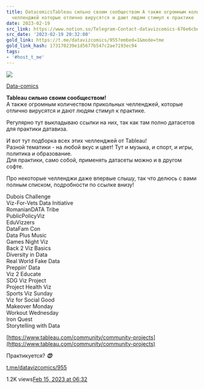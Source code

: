 ```yaml
---
title: DatacomicsTableau сильно своим сообществом А также огромным количеством прикольных
  челленджей которые отлично вирусятся и дают людям стимул к практике
date: 2023-02-19
src_link: https://www.notion.so/Telegram-Contact-datavizcomics-676e6cbedd6840a692e21e983efd2d12
src_date: '2023-02-19 20:32:00'
gold_link: https://t.me/datavizcomics/955?embed=1&mode=tme
gold_link_hash: 173170239e1d5677b547c2ae7193ec94
tags:
- '#host_t_me'
---
```




[*![](https://cdn4.cdn-telegram.org/file/ZYrUawaBV9xMsxbpRiA0Lxtn-fvEnGKGrXDCbOsObmSZLllwcLxGlwZ27Yyl5K9oaqQyoGZjb491_exHYLNclBnIT-UHgwzxShVioT6GFiZKULXgZKgfM0VgeBljLPYBzqZznRTL4OYvxnkqclpYUEBCISQSqsEYmZQ7RGlSUBNlR55tgLVtd0eyPFLmgLPkAhMcPnHprXaNMJ70LfHJUg8U6wrc92OzHQaPzA9oQsT0HRpcH_1_U0G8IZx7IIDkIWaqYFCGLrpIzelJDEhJNw7Bu3RweMbXKhVPEqZoEVMvRvJzPf-j0vau7mlG4KUsKhpEigRsavCoq0t3m5TtOw.jpg)*](https://t.me/datavizcomics)



[Data-comics](https://t.me/datavizcomics)

**Tableau сильно своим сообществом!**  
А также огромным количеством прикольных челленджей, которые отлично вирусятся и дают людям стимул к практике.   
  
Регулярно тут выкладываю ссылки на них, так как там полно датасетов для практики датавиза.   
  
И вот тут подборка всех этих челленджей от Tableau!   
Разной тематики - на любой вкус и цвет! Тут и музыка, и спорт, и игры, политика и образование.   
Для практики, само собой, применять датасеты можно и в другом софте.   
  
Про некоторые челленджи даже впервые слышу, так что делюсь с вами полным списком, подробности по ссылке внизу!   
  
Dubois Challenge  
Viz-For-Vets Data Initiative  
RomanianDATA Tribe  
PublicPolicyViz  
EduVizzers  
DataFam Con  
Data Plus Music  
Games Night Viz  
Back 2 Viz Basics  
Diversity in Data  
Real World Fake Data  
Preppin’ Data  
Viz 2 Educate  
SDG Viz Project  
Project Health Viz  
Sports Viz Sunday  
Viz for Social Good  
Makeover Monday  
Workout Wednesday  
Iron Quest  
Storytelling with Data  
  
[https://www.tableau.com/community/community-projects](https://www.tableau.com/community/community-projects)  
  
Практикуется? ***😍***

[t.me/datavizcomics/955](https://t.me/datavizcomics/955)

1.2K views[Feb 15, 2023 at 06:32](https://t.me/datavizcomics/955)